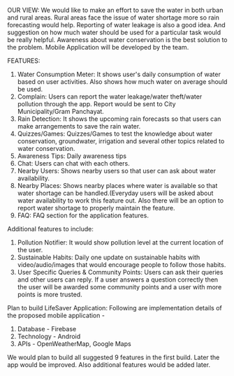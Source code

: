 OUR VIEW:
We would like to make an effort to save the water in both urban and rural areas. Rural areas face the issue of water shortage more so rain forecasting would help. Reporting of water leakage is also a good idea. And suggestion on how much water should be used for a particular task would be really helpful. Awareness about water conservation is the best solution to the problem. Mobile Application will be developed by the team.

FEATURES:
1) Water Consumption Meter: It shows user's daily consumption of water based on user activities. Also shows how much water on average should be used. 
2) Complain: Users can report the water leakage/water theft/water pollution through the app. Report would be sent to City Municipality/Gram Panchayat. 
3) Rain Detection: It shows the upcoming rain forecasts so that users can make arrangements to save the rain water. 
4) Quizzes/Games: Quizzes/Games to test the knowledge about water conservation, groundwater, irrigation and several other topics related to water conservation. 
5) Awareness Tips: Daily awareness tips 
6) Chat: Users can chat with each others. 
7) Nearby Users: Shows nearby users so that user can ask about water availability. 
8) Nearby Places: Shows nearby places where water is available so that water shortage can be handled.(Everyday users will be asked about water availability to work this feature out. Also there will be an option to report water shortage to properly maintain the feature. 
9) FAQ: FAQ section for the application features.

Additional features to include:
1) Pollution Notifier: It would show pollution level at the current location of the user. 
2) Sustainable Habits: Daily one update on sustainable habits with video/audio/images that would encourage people to follow those habits. 
3) User Specific Queries & Community Points: Users can ask their queries and other users can reply. If a user answers a question correctly then the user will be awarded some community points and a user with more points is more trusted.

Plan to build LifeSaver Application:
Following are implementation details of the proposed mobile application - 
1) Database - Firebase 
2) Technology - Android 
3) APIs - OpenWeatherMap, Google Maps

We would plan to build all suggested 9 features in the first build. Later the app would be improved. Also additional features would be added later.
